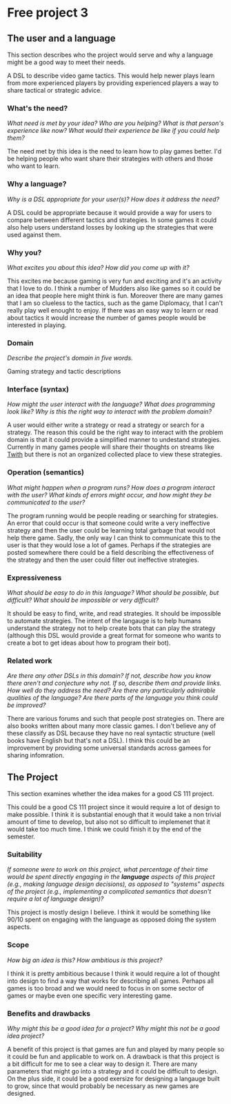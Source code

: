 # Free project 3

## The user and a language
This section describes who the project would serve and why a language might be a
good way to meet their needs.

A DSL to describe video game tactics. This would help newer plays learn from more
experienced players by providing experienced players a way to share tactical or
strategic advice.


### What's the need?
_What need is met by your idea? Who are you helping? What is that person's
experience like now? What would their experience be like if you could help 
them?_

The need met by this idea is the need to learn how to play games better. I'd be
helping people who want share their strategies with others and those who want
to learn.


### Why a language?
_Why is a DSL appropriate for your user(s)? How does it address the need?_

A DSL could be appropriate because it would provide a way for users to compare
between different tactics and strategies.  In some games it could also help users
understand losses by looking up the strategies that were used against them.

### Why you?
_What excites you about this idea? How did you come up with it?_

This excites me because gaming is very fun and exciting and it's an activity that
I love to do.  I think a number of Mudders also like games so it could be an idea
that people here might think is fun.  Moreover there are many games that I am so
clueless to the tactics, such as the game Diplomacy, that I can't really play well
enought to enjoy.  If there was an easy way to learn or read about tactics it would
increase the number of games people would be interested in playing.

### Domain
_Describe the project's domain in five words._

Gaming strategy and tactic descriptions

### Interface (syntax)
_How might the user interact with the language? What does programming look 
like? Why is this the right way to interact with the problem domain?_ 

A user would either write a strategy or read a strategy or search for a strategy.
The reason this could be the right way to interact with the problem domain is that
it could provide a simplified manner to undestand strategies. Currently in many
games people will share their thoughts on streams like [Twith](http://www.twitch.tv)
but there is not an organized collected place to view these strategies.

### Operation (semantics)
_What might happen when a program runs? How does a program interact with the
user? What kinds of errors might occur, and how might they be communicated to
the user?_

The program running would be people reading or searching for strategies.  An error
that could occur is that someone could write a very ineffective strategy and then
the user could be learning total garbage that would not help there game.  Sadly,
the only way I can think to communicate this to the user is that they would lose
a lot of games.  Perhaps if the strategies are posted somewhere there could be a
field describing the effectiveness of the strategy and then the user could filter out
ineffective strategies.


### Expressiveness
_What should be easy to do in this language? What should be possible, but
difficult? What should be impossible or very difficult?_

It should be easy to find, write, and read strategies.  It should be impossible
to automate strategies. The intent of the langauge is to help humans understand
the strategy not to help create bots that can play the strategy (although this
DSL would provide a great format for someone who wants to create a bot to get
ideas about how to program their bot).

### Related work
_Are there any other DSLs in this domain? If not, describe how you know there
aren't and conjecture why not. If so, describe them and provide links. How well 
do they address the need? Are there any particularly admirable qualities of the
language? Are there parts of the language you think could be improved?_

There are various forums and such that people post strategies on. There are also
books written about many more classic games.  I don't believe any of these classify
as DSL because they have no real syntactic structure (well books have English but
that's not a DSL).  I think this could be an improvement by providing some universal
standards across gamees for sharing infomration.

## The Project
This section examines whether the idea makes for a good CS 111 project.

This could be a good CS 111 project since it would require a lot of design to
make possible.  I think it is substantial enough that it would take a non trivial
amount of time to develop, but also not so difficult to implemenet that it would
take too much time.  I think we could finish it by the end of the semester.

### Suitability
_If someone were to work on this project, what percentage of their time would be
spent directly engaging in the **language** aspects of this project (e.g.,
making language design decisions), as opposed to "systems" aspects of the
project (e.g., implementing a complicated semantics that doesn't require a lot
of language design)?_

This project is mostly design I believe.  I think it would be something like 90/10
spent on engaging with the language as opposed doing the system aspects.

### Scope
_How big an idea is this? How ambitious is this project?_

I think it is pretty ambitious because I think it would require a lot of thought
into design to find a way that works for describing all games.  Perhaps all games
is too broad and we would need to focus in on some sector of games or maybe even
one specific very interesting game.

### Benefits and drawbacks
_Why might this be a good idea for a project? Why might this not be a good idea 
project?_

A benefit of this project is that games are fun and played by many people so it
could be fun and applicable to work on.  A drawback is that this project is a bit
difficult for me to see a clear way to design it.  There are many parameters that
might go into a strategy and it could be difficult to design.  On the plus side,
it could be a good exersize for designing a langauge built to grow, since that
would probably be necessary as new games are designed.